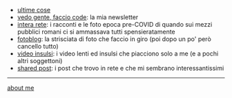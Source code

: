 
- [ultime cose](https://cacioman.blogspot.com) 
- [vedo gente, faccio code](https://tinyletter.com/cacioman/archive): la mia newsletter   
- [intera rete](https://cacioman.github.io/interarete.html): i racconti e le foto epoca pre-COVID di quando sui mezzi pubblici romani ci si ammassava tutti spensieratamente   
- [fotoblog](https://www.flickr.com/photos/cacioman/): la strisciata di foto che faccio in giro (poi dopo un po' però cancello tutto) 
- [video insulsi](https://www.youtube.com/c/ClaudioGatti44): i video lenti ed insulsi che piacciono solo a me (e a pochi altri soggettoni)   
- [shared post](https://t.me/cacioshared): i post che trovo in rete e che mi sembrano interessantissimi 

---    
[about me](https://about.me/cacioman) 
